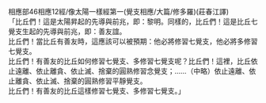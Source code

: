 相應部46相應12經/像太陽一樣經第一(覺支相應/大篇/修多羅)(莊春江譯)  
「比丘們！這是太陽昇起的先導與前兆，即：黎明。同樣的，比丘們！這是比丘七覺支生起的先導與前兆，即：善友誼。  
比丘們！當比丘有善友時，這應該可以被預期：他必將修習七覺支，他必將多修習七覺支。  
比丘們！有善友的比丘如何修習七覺支、多修習七覺支呢？比丘們！這裡，比丘依止遠離、依止離貪、依止滅、捨棄的圓熟修習念覺支；……（中略）依止遠離、依止離貪、依止滅、捨棄的圓熟修習平靜覺支。  
比丘們！有善友的比丘這樣修習七覺支、多修習七覺支。」  
  
  
